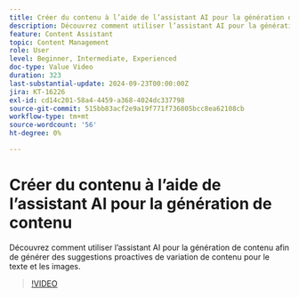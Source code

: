 ```yaml
---
title: Créer du contenu à l’aide de l’assistant AI pour la génération de contenu
description: Découvrez comment utiliser l’assistant AI pour la génération de contenu afin de générer des suggestions proactives de variation de contenu pour le texte et les images.
feature: Content Assistant
topic: Content Management
role: User
level: Beginner, Intermediate, Experienced
doc-type: Value Video
duration: 323
last-substantial-update: 2024-09-23T00:00:00Z
jira: KT-16226
exl-id: cd14c201-58a4-4459-a368-4024dc337798
source-git-commit: 515bb83acf2e9a19f771f736805bcc8ea62108cb
workflow-type: tm+mt
source-wordcount: '56'
ht-degree: 0%

---
```


# Créer du contenu à l’aide de l’assistant AI pour la génération de contenu

Découvrez comment utiliser l’assistant AI pour la génération de contenu afin de générer des suggestions proactives de variation de contenu pour le texte et les images.

>[!VIDEO](https://video.tv.adobe.com/v/3434637/?learn=on&captions=fre_fr)
